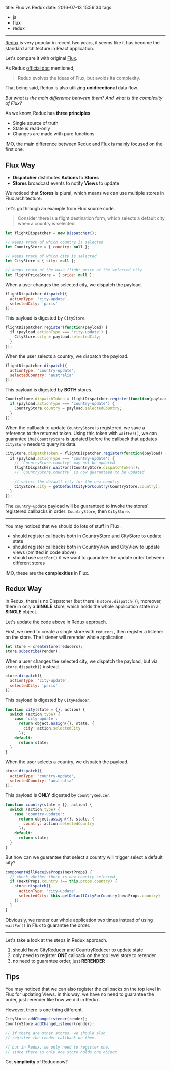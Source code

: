title: Flux vs Redux
date: 2016-07-13 15:56:34
tags:
- js
- flux
- redux

---

[Redux](https://github.com/reactjs/redux) is very popular in recent two years, it seems like it has become the standard architecture in React application.

Let's compare it with original [Flux](2015/05/12/flux-architecture/).

<!-- more -->

As Redux [official doc](http://redux.js.org/index.html) mentioned,

> Redux evolves the ideas of Flux, but avoids its complexity.

That being said, Redux is also utilizing **unidirectional** data flow.

*But what is the main difference between them?*
*And what is the complexity of Flux?*

As we know, Redux has **three principles**.

- Single source of truth
- State is read-only
- Changes are made with pure functions

IMO, the main difference between Redux and Flux is mainly focused on the first one.

## Flux Way

- **Dispatcher** distributes **Actions** to **Stores**
- **Stores** broadcast events to notify **Views** to update

We noticed that **Stores** is plural, which means we can use multiple stores in Flux architecture.

Let's go through an example from Flux source code.

> Consider there is a flight destination form, which selects a default city when a country is selected.

```javascript
let flightDispatcher = new Dispatcher();

// keeps track of which country is selected
let CountryStore = { country: null };

// keeps track of which city is selected
let CityStore = { city: null };

// keeps track of the base flight price of the selected city
let FlightPriceStore = { price: null };
```

When a user changes the selected city, we dispatch the payload.

```javascript
flightDispatcher.dispatch({
  actionType: 'city-update',
  selectedCity: 'paris'
});
```

This payload is digested by `CityStore`.

```javascript
flightDispatcher.register(function(payload) {
  if (payload.actionType === 'city-update') {
    CityStore.city = payload.selectedCity;
  }
});
```

When the user selects a country, we dispatch the payload.

```javascript
flightDispatcher.dispatch({
  actionType: 'country-update',
  selectedCountry: 'australia'
});
```

This payload is digested by **BOTH** stores.

```javascript
CountryStore.dispatchToken = flightDispatcher.register(function(payload) {
  if (payload.actionType === 'country-update') {
    CountryStore.country = payload.selectedCountry;
  }
});
```

When the callback to update `CountryStore` is registered, we save a reference to the returned token. Using this token with `waitFor()`, we can guarantee that `CountryStore` is updated before the callback that updates `CityStore` needs to query its data.

```javascript
CityStore.dispatchToken = flightDispatcher.register(function(payload) {
  if (payload.actionType === 'country-update') {
    // `CountryStore.country` may not be updated
    flightDispatcher.waitFor([CountryStore.dispatchToken]);
    // `CountryStore.country` is now guaranteed to be updated

    // select the default city for the new country
    CityStore.city = getDefaultCityForCountry(CountryStore.country);
  }
});
```

The `country-update` payload will be guaranteed to invoke the stores' registered callbacks in order: `CountryStore`, then `CityStore`.

---

You may noticed that we should do lots of stuff in Flux.

- should register callbacks both in CountryStore and CityStore to update state
- should register callbacks both in CountryView and CityView to update views (omitted in code above)
- should use `waitFor()` if we want to guarantee the update order between different stores

IMO, these are the **complexities** in Flux.

## Redux Way

In Redux, there is no Dispatcher (but there is `store.dispatch()`), moreover, there in only a **SINGLE** store, which holds the whole application state in a **SINGLE** object.

Let's update the code above in Redux approach.

First, we need to create a single store with `reducers`, then register a listener on the store. The listener will rerender whole application.

```javascript
let store = createStore(reducers);
store.subscribe(render);
```

When a user changes the selected city, we dispatch the payload, but via `store.dispatch()` instead.

```javascript
store.dispatch({
  actionType: 'city-update',
  selectedCity: 'paris'
});
```

This payload is digested by `CityReducer`.

```javascript
function city(state = {}, action) {
  switch (action.type) {
    case 'city-update':
      return object.assign({}, state, {
        city: action.selectedCity
      });
    default:
      return state;
  }
}
```

When the user selects a country, we dispatch the payload.

```javascript
store.dispatch({
  actionType: 'country-update',
  selectedCountry: 'australia'
});
```

This payload is **ONLY** digested by `CountryReducer`.

```javascript
function country(state = {}, action) {
  switch (action.type) {
    case 'country-update':
      return object.assign({}, state, {
        country: action.selectedCountry
      });
    default:
      return state;
  }
}
```

But how can we guarantee that select a country will trigger select a default city?

```javascript
componentWillReceiveProps(nextProps) {
  // check whether there is new country selected
  if (nextProps.country !== this.props.country) {
    store.dispatch({
      actionType: 'city-update',
      selectedCity: this.getDefaultCityForCountry(nextProps.country)
    });
  }
}
```

Obviously, we render our whole application two times instead of using `waitFor()` in Flux to guarantee the order.

---

Let's take a look at the steps in Redux approach.

1. should have CityReducer and CountryReducer to update state
2. only need to register **ONE** callback on the top level store to rerender
3. no need to guarantee order, just **RERENDER**

## Tips

You may noticed that we can also register the callbacks on the top level in Flux for updating Views.
In this way, we have no need to guarantee the order, just rerender like how we did in Redux.

However, there is one thing different.

```javascript
CityStore.addChangeListener(render);
CountryStore.addChangeListener(render);

// if there are other stores, we should also
// register the render callback on them.

// but in Redux, we only need to register one,
// since there is only one store holds one object.
```

Got **simplicity** of Redux now?
